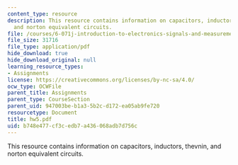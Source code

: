 ```yaml
---
content_type: resource
description: This resource contains information on capacitors, inductors, thevnin,
  and norton equivalent circuits.
file: /courses/6-071j-introduction-to-electronics-signals-and-measurement-spring-2006/b748e477cf3cedb7a436068adb7d756c_hw5.pdf
file_size: 31716
file_type: application/pdf
hide_download: true
hide_download_original: null
learning_resource_types:
- Assignments
license: https://creativecommons.org/licenses/by-nc-sa/4.0/
ocw_type: OCWFile
parent_title: Assignments
parent_type: CourseSection
parent_uid: 947003be-b1a3-5b2c-d172-ea05ab9fe720
resourcetype: Document
title: hw5.pdf
uid: b748e477-cf3c-edb7-a436-068adb7d756c
---
```

This resource contains information on capacitors, inductors, thevnin, and norton equivalent circuits.
